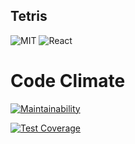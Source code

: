 ## Tetris

![MIT](https://img.shields.io/packagist/l/doctrine/orm.svg)
![React](https://img.shields.io/badge/react-v16.7.0--alpha.2-blue.svg)

# Code Climate

[![Maintainability](https://api.codeclimate.com/v1/badges/2bfb6727f6693f048060/maintainability)](https://codeclimate.com/github/dave-vazquez/tetris/maintainability)

[![Test Coverage](https://api.codeclimate.com/v1/badges/2bfb6727f6693f048060/test_coverage)](https://codeclimate.com/github/dave-vazquez/tetris/test_coverage)
